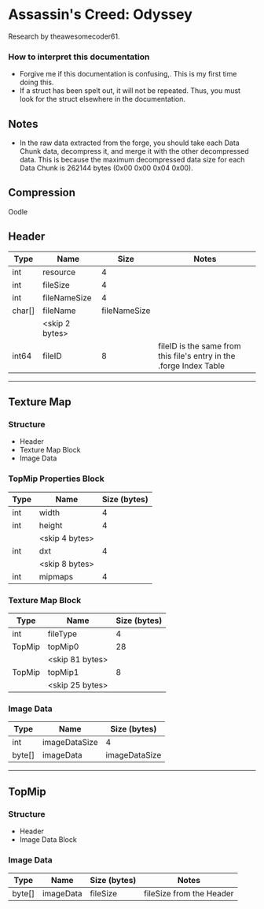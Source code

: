 # Assassin's Creed: Odyssey
Research by theawesomecoder61.

### How to interpret this documentation
- Forgive me if this documentation is confusing,. This is my first time doing this.
- If a struct has been spelt out, it will not be repeated. Thus, you must look for the struct elsewhere in the documentation.

## Notes
- In the raw data extracted from the forge, you should take each Data Chunk data, decompress it, and merge it with the other decompressed data. This is because the maximum decompressed data size for each Data Chunk is 262144 bytes (0x00 0x00 0x04 0x00).

## Compression
Oodle

## Header
|  Type  |      Name      |     Size     | Notes |
|--------|----------------|--------------|-------|
| int    | resource       | 4            |       |
| int    | fileSize       | 4            |       |
| int    | fileNameSize   | 4            |       |
| char[] | fileName       | fileNameSize |       |
|        | <skip 2 bytes> |              |       |
| int64  | fileID         | 8            | fileID is the same from this file's entry in the .forge Index Table |

---

## Texture Map
### Structure
- Header
- Texture Map Block
- Image Data

### TopMip Properties Block
| Type |      Name      | Size (bytes) |
|------|----------------|--------------|
| int  | width          |            4 |
| int  | height         |            4 |
|      | <skip 4 bytes> |              |
| int  | dxt            |            4 |
|      | <skip 8 bytes> |              |
| int  | mipmaps        |            4 |

### Texture Map Block
|  Type  |      Name       | Size (bytes) |
|--------|-----------------|--------------|
| int    | fileType        | 4            |
| TopMip | topMip0         | 28           |
|        | <skip 81 bytes> |              |
| TopMip | topMip1         | 8            |
|        | <skip 25 bytes> |              |

### Image Data
|  Type  |      Name       | Size (bytes) |
|--------|-----------------|--------------|
| int    | imageDataSize   | 4            |
| byte[] | imageData       | imageDataSize|

---

## TopMip
### Structure
- Header
- Image Data Block

### Image Data
|  Type  |      Name       | Size (bytes) | Notes |
|--------|-----------------|--------------|-------|
| byte[] | imageData       | fileSize | fileSize from the Header |
